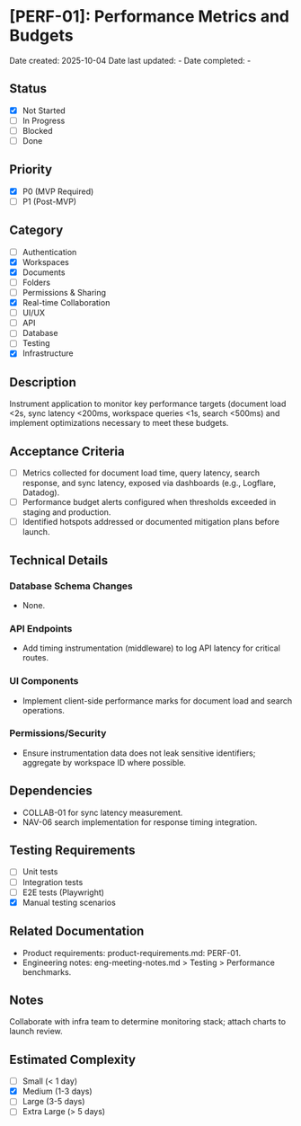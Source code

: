 # [PERF-01]: Performance Metrics and Budgets

Date created: 2025-10-04
Date last updated: -
Date completed: -

## Status

- [x] Not Started
- [ ] In Progress
- [ ] Blocked
- [ ] Done

## Priority

- [x] P0 (MVP Required)
- [ ] P1 (Post-MVP)

## Category

- [ ] Authentication
- [x] Workspaces
- [x] Documents
- [ ] Folders
- [ ] Permissions & Sharing
- [x] Real-time Collaboration
- [ ] UI/UX
- [ ] API
- [ ] Database
- [ ] Testing
- [x] Infrastructure

## Description

Instrument application to monitor key performance targets (document load <2s, sync latency <200ms, workspace queries <1s, search <500ms) and implement optimizations necessary to meet these budgets.

## Acceptance Criteria

- [ ] Metrics collected for document load time, query latency, search response, and sync latency, exposed via dashboards (e.g., Logflare, Datadog).
- [ ] Performance budget alerts configured when thresholds exceeded in staging and production.
- [ ] Identified hotspots addressed or documented mitigation plans before launch.

## Technical Details

### Database Schema Changes

- None.

### API Endpoints

- Add timing instrumentation (middleware) to log API latency for critical routes.

### UI Components

- Implement client-side performance marks for document load and search operations.

### Permissions/Security

- Ensure instrumentation data does not leak sensitive identifiers; aggregate by workspace ID where possible.

## Dependencies

- COLLAB-01 for sync latency measurement.
- NAV-06 search implementation for response timing integration.

## Testing Requirements

- [ ] Unit tests
- [ ] Integration tests
- [ ] E2E tests (Playwright)
- [x] Manual testing scenarios

## Related Documentation

- Product requirements: product-requirements.md: PERF-01.
- Engineering notes: eng-meeting-notes.md > Testing > Performance benchmarks.

## Notes

Collaborate with infra team to determine monitoring stack; attach charts to launch review.

## Estimated Complexity

- [ ] Small (< 1 day)
- [x] Medium (1-3 days)
- [ ] Large (3-5 days)
- [ ] Extra Large (> 5 days)
